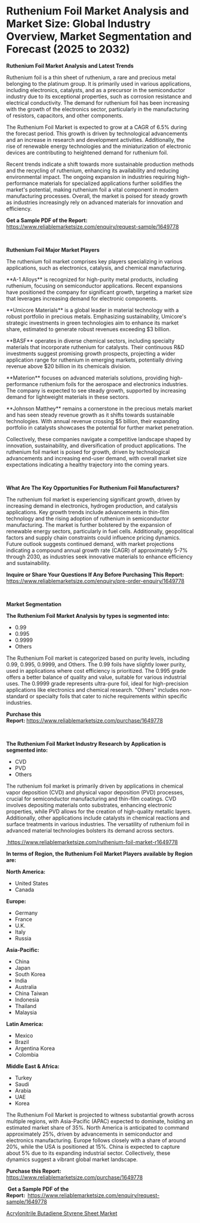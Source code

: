 <p><h1>Ruthenium Foil Market Analysis and Market Size: Global Industry Overview, Market Segmentation and Forecast (2025 to 2032)</h1></p><p><strong>Ruthenium Foil Market Analysis and Latest Trends</strong></p>
<p><p>Ruthenium foil is a thin sheet of ruthenium, a rare and precious metal belonging to the platinum group. It is primarily used in various applications, including electronics, catalysts, and as a precursor in the semiconductor industry due to its exceptional properties, such as corrosion resistance and electrical conductivity. The demand for ruthenium foil has been increasing with the growth of the electronics sector, particularly in the manufacturing of resistors, capacitors, and other components.</p><p>The Ruthenium Foil Market is expected to grow at a CAGR of 6.5% during the forecast period. This growth is driven by technological advancements and an increase in research and development activities. Additionally, the rise of renewable energy technologies and the miniaturization of electronic devices are contributing to heightened demand for ruthenium foil.</p><p>Recent trends indicate a shift towards more sustainable production methods and the recycling of ruthenium, enhancing its availability and reducing environmental impact. The ongoing expansion in industries requiring high-performance materials for specialized applications further solidifies the market's potential, making ruthenium foil a vital component in modern manufacturing processes. Overall, the market is poised for steady growth as industries increasingly rely on advanced materials for innovation and efficiency.</p></p>
<p><strong>Get a Sample PDF of the Report:&nbsp;</strong> <a href="https://www.reliablemarketsize.com/enquiry/request-sample/1649778?utm_campaign=2625&utm_medium=2&utm_source=Github&utm_content=ia&utm_term=01042025&utm_id=ruthenium-foil">https://www.reliablemarketsize.com/enquiry/request-sample/1649778</a></p>
<p>&nbsp;</p>
<p><strong>Ruthenium Foil Major Market Players</strong></p>
<p><p>The ruthenium foil market comprises key players specializing in various applications, such as electronics, catalysis, and chemical manufacturing. </p><p>**A-1 Alloys** is recognized for high-purity metal products, including ruthenium, focusing on semiconductor applications. Recent expansions have positioned the company for significant growth, targeting a market size that leverages increasing demand for electronic components.</p><p>**Umicore Materials** is a global leader in material technology with a robust portfolio in precious metals. Emphasizing sustainability, Umicore's strategic investments in green technologies aim to enhance its market share, estimated to generate robust revenues exceeding $3 billion.</p><p>**BASF** operates in diverse chemical sectors, including specialty materials that incorporate ruthenium for catalysts. Their continuous R&D investments suggest promising growth prospects, projecting a wider application range for ruthenium in emerging markets, potentially driving revenue above $20 billion in its chemicals division.</p><p>**Materion** focuses on advanced materials solutions, providing high-performance ruthenium foils for the aerospace and electronics industries. The company is expected to see steady growth, supported by increasing demand for lightweight materials in these sectors.</p><p>**Johnson Matthey** remains a cornerstone in the precious metals market and has seen steady revenue growth as it shifts towards sustainable technologies. With annual revenue crossing $5 billion, their expanding portfolio in catalysts showcases the potential for further market penetration.</p><p>Collectively, these companies navigate a competitive landscape shaped by innovation, sustainability, and diversification of product applications. The ruthenium foil market is poised for growth, driven by technological advancements and increasing end-user demand, with overall market size expectations indicating a healthy trajectory into the coming years.</p></p>
<p>&nbsp;</p>
<p><strong>What Are The Key Opportunities For Ruthenium Foil Manufacturers?</strong></p>
<p><p>The ruthenium foil market is experiencing significant growth, driven by increasing demand in electronics, hydrogen production, and catalysis applications. Key growth trends include advancements in thin-film technology and the rising adoption of ruthenium in semiconductor manufacturing. The market is further bolstered by the expansion of renewable energy sectors, particularly in fuel cells. Additionally, geopolitical factors and supply chain constraints could influence pricing dynamics. Future outlook suggests continued demand, with market projections indicating a compound annual growth rate (CAGR) of approximately 5-7% through 2030, as industries seek innovative materials to enhance efficiency and sustainability.</p></p>
<p><strong>Inquire or Share Your Questions If Any Before Purchasing This Report:</strong> <a href="https://www.reliablemarketsize.com/enquiry/pre-order-enquiry/1649778?utm_campaign=2625&utm_medium=2&utm_source=Github&utm_content=ia&utm_term=01042025&utm_id=ruthenium-foil">https://www.reliablemarketsize.com/enquiry/pre-order-enquiry/1649778</a></p>
<p>&nbsp;</p>
<p><strong>Market Segmentation</strong></p>
<p><strong>The Ruthenium Foil Market Analysis by types is segmented into:</strong></p>
<p><ul><li>0.99</li><li>0.995</li><li>0.9999</li><li>Others</li></ul></p>
<p><p>The Ruthenium Foil market is categorized based on purity levels, including 0.99, 0.995, 0.9999, and Others. The 0.99 foils have slightly lower purity, used in applications where cost efficiency is prioritized. The 0.995 grade offers a better balance of quality and value, suitable for various industrial uses. The 0.9999 grade represents ultra-pure foil, ideal for high-precision applications like electronics and chemical research. "Others" includes non-standard or specialty foils that cater to niche requirements within specific industries.</p></p>
<p><strong>Purchase this Report:&nbsp;</strong><a href="https://www.reliablemarketsize.com/purchase/1649778?utm_campaign=2625&utm_medium=2&utm_source=Github&utm_content=ia&utm_term=01042025&utm_id=ruthenium-foil">https://www.reliablemarketsize.com/purchase/1649778</a></p>
<p>&nbsp;</p>
<p><strong>The Ruthenium Foil Market Industry Research by Application is segmented into:</strong></p>
<p><ul><li>CVD</li><li>PVD</li><li>Others</li></ul></p>
<p><p>The ruthenium foil market is primarily driven by applications in chemical vapor deposition (CVD) and physical vapor deposition (PVD) processes, crucial for semiconductor manufacturing and thin-film coatings. CVD involves depositing materials onto substrates, enhancing electronic properties, while PVD allows for the creation of high-quality metallic layers. Additionally, other applications include catalysts in chemical reactions and surface treatments in various industries. The versatility of ruthenium foil in advanced material technologies bolsters its demand across sectors.</p></p>
<p><a href="https://www.reliablemarketsize.com/ruthenium-foil-market-r1649778?utm_campaign=2625&utm_medium=2&utm_source=Github&utm_content=ia&utm_term=01042025&utm_id=ruthenium-foil">&nbsp;https://www.reliablemarketsize.com/ruthenium-foil-market-r1649778</a></p>
<p><strong>In terms of Region, the Ruthenium Foil Market Players available by Region are:</strong></p>
<p>
    <p> <strong> North America: </strong>
        <ul>
            <li>United States</li>
            <li>Canada</li>
        </ul>
        </p> 
    <p> <strong> Europe: </strong>
        <ul>
            <li>Germany</li>
            <li>France</li>
            <li>U.K.</li>
            <li>Italy</li>
            <li>Russia</li>
        </ul>
        </p> 
    <p> <strong> Asia-Pacific: </strong>
        <ul>
            <li>China</li>
            <li>Japan</li>
            <li>South Korea</li>
            <li>India</li>
            <li>Australia</li>
            <li>China Taiwan</li>
            <li>Indonesia</li>
            <li>Thailand</li>
            <li>Malaysia</li>
        </ul>
        </p> 
    <p> <strong> Latin America: </strong>
        <ul>
            <li>Mexico</li>
            <li>Brazil</li>
            <li>Argentina Korea</li>
            <li>Colombia</li>
        </ul>
        </p> 
    <p> <strong> Middle East & Africa: </strong>
        <ul>
            <li>Turkey</li>
            <li>Saudi</li>
            <li>Arabia</li>
            <li>UAE</li>
            <li>Korea</li>
        </ul>
    </p>
    </p>
<p><p>The Ruthenium Foil Market is projected to witness substantial growth across multiple regions, with Asia-Pacific (APAC) expected to dominate, holding an estimated market share of 35%. North America is anticipated to command approximately 25%, driven by advancements in semiconductor and electronics manufacturing. Europe follows closely with a share of around 20%, while the USA is positioned at 15%. China is expected to capture about 5% due to its expanding industrial sector. Collectively, these dynamics suggest a vibrant global market landscape.</p></p>
<p><strong>Purchase this Report: </strong><a href="https://www.reliablemarketsize.com/purchase/1649778?utm_campaign=2625&utm_medium=2&utm_source=Github&utm_content=ia&utm_term=01042025&utm_id=ruthenium-foil">https://www.reliablemarketsize.com/purchase/1649778</a></p>
<p>&nbsp;<strong>Get a Sample PDF of the Report:&nbsp;&nbsp;</strong><a href="https://www.reliablemarketsize.com/enquiry/request-sample/1649778?utm_campaign=2625&utm_medium=2&utm_source=Github&utm_content=ia&utm_term=01042025&utm_id=ruthenium-foil">https://www.reliablemarketsize.com/enquiry/request-sample/1649778</a></p>
<p><strong></strong></p>
<p><p><a href="https://github.com/hillsmyung726/Market-Research-Report-List-1/blob/main/acrylonitrile-butadiene-styrene-sheet-market.md?utm_campaign=2625&utm_medium=2&utm_source=Github&utm_content=ia&utm_term=01042025&utm_id=ruthenium-foil">Acrylonitrile Butadiene Styrene Sheet Market</a></p></p>